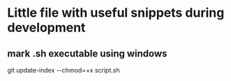 # Little file with useful snippets during development

## mark .sh executable using windows
git update-index --chmod=+x script.sh